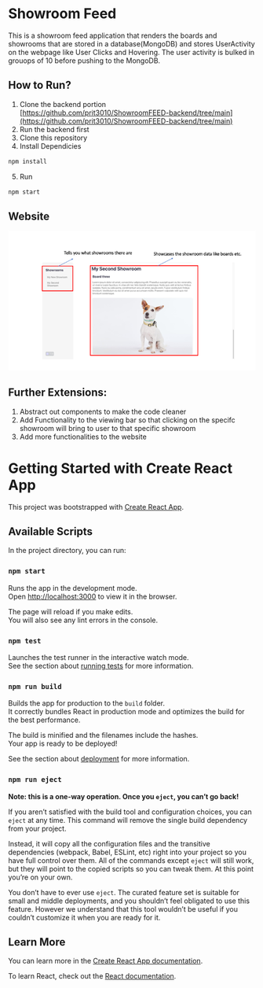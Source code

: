 # Showroom Feed

This is a showroom feed application that renders the boards and showrooms that are stored in a database(MongoDB) and stores UserActivity on the webpage like User Clicks and Hovering. The user activity is bulked in grouops of 10 before pushing to the MongoDB.

## How to Run?
1. Clone the backend portion [https://github.com/prit3010/ShowroomFEED-backend/tree/main](https://github.com/prit3010/ShowroomFEED-backend/tree/main)
2. Run the backend first
3. Clone this repository
4. Install Dependicies
```bash
npm install
```
5. Run 
```bash
npm start
```

## Website
![Image](./data/Slide1.png)

## Further Extensions:
1. Abstract out components to make the code cleaner
2. Add Functionality to the viewing bar so that clicking on the specifc showroom will bring to user to that specific showroom
3. Add more functionalities to the website

# Getting Started with Create React App

This project was bootstrapped with [Create React App](https://github.com/facebook/create-react-app).

## Available Scripts

In the project directory, you can run:

### `npm start`

Runs the app in the development mode.\
Open [http://localhost:3000](http://localhost:3000) to view it in the browser.

The page will reload if you make edits.\
You will also see any lint errors in the console.

### `npm test`

Launches the test runner in the interactive watch mode.\
See the section about [running tests](https://facebook.github.io/create-react-app/docs/running-tests) for more information.

### `npm run build`

Builds the app for production to the `build` folder.\
It correctly bundles React in production mode and optimizes the build for the best performance.

The build is minified and the filenames include the hashes.\
Your app is ready to be deployed!

See the section about [deployment](https://facebook.github.io/create-react-app/docs/deployment) for more information.

### `npm run eject`

**Note: this is a one-way operation. Once you `eject`, you can’t go back!**

If you aren’t satisfied with the build tool and configuration choices, you can `eject` at any time. This command will remove the single build dependency from your project.

Instead, it will copy all the configuration files and the transitive dependencies (webpack, Babel, ESLint, etc) right into your project so you have full control over them. All of the commands except `eject` will still work, but they will point to the copied scripts so you can tweak them. At this point you’re on your own.

You don’t have to ever use `eject`. The curated feature set is suitable for small and middle deployments, and you shouldn’t feel obligated to use this feature. However we understand that this tool wouldn’t be useful if you couldn’t customize it when you are ready for it.

## Learn More

You can learn more in the [Create React App documentation](https://facebook.github.io/create-react-app/docs/getting-started).

To learn React, check out the [React documentation](https://reactjs.org/).
